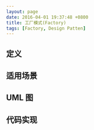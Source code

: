 ```yaml
---
layout: page
date: 2016-04-01 19:37:48 +0800 
title: 工厂模式(Factory)
tags: [Factory, Design Patten]
---
```


## 定义

## 适用场景

## UML 图

## 代码实现

